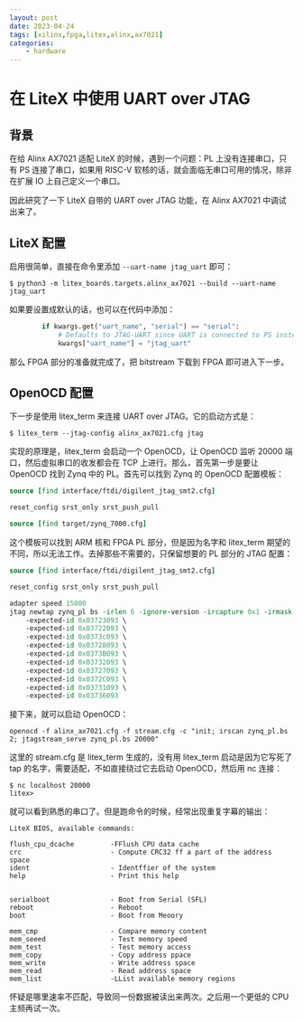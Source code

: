 ```yaml
---
layout: post
date: 2023-04-24
tags: [xilinx,fpga,litex,alinx,ax7021]
categories:
    - hardware
---
```


# 在 LiteX 中使用 UART over JTAG

## 背景

在给 Alinx AX7021 适配 LiteX 的时候，遇到一个问题：PL 上没有连接串口，只有 PS 连接了串口，如果用 RISC-V 软核的话，就会面临无串口可用的情况，除非在扩展 IO 上自己定义一个串口。

因此研究了一下 LiteX 自带的 UART over JTAG 功能，在 Alinx AX7021 中调试出来了。

<!-- more -->

## LiteX 配置

启用很简单，直接在命令里添加 `--uart-name jtag_uart` 即可：

```shell
$ python3 -m litex_boards.targets.alinx_ax7021 --build --uart-name jtag_uart
```

如果要设置成默认的话，也可以在代码中添加：

```python
        if kwargs.get("uart_name", "serial") == "serial":
            # Defaults to JTAG-UART since UART is connected to PS instead of PL
            kwargs["uart_name"] = "jtag_uart"
```

那么 FPGA 部分的准备就完成了，把 bitstream 下载到 FPGA 即可进入下一步。

## OpenOCD 配置

下一步是使用 litex_term 来连接 UART over JTAG。它的启动方式是：

```shell
$ litex_term --jtag-config alinx_ax7021.cfg jtag
```

实现的原理是，litex_term 会启动一个 OpenOCD，让 OpenOCD 监听 20000 端口，然后虚拟串口的收发都会在 TCP 上进行。那么，首先第一步是要让 OpenOCD 找到 Zynq 中的 PL。首先可以找到 Zynq 的 OpenOCD 配置模板：

```tcl
source [find interface/ftdi/digilent_jtag_smt2.cfg]

reset_config srst_only srst_push_pull

source [find target/zynq_7000.cfg]
```

这个模板可以找到 ARM 核和 FPGA PL 部分，但是因为名字和 litex_term 期望的不同，所以无法工作。去掉那些不需要的，只保留想要的 PL 部分的 JTAG 配置：

```tcl
source [find interface/ftdi/digilent_jtag_smt2.cfg]

reset_config srst_only srst_push_pull

adapter speed 15000
jtag newtap zynq_pl bs -irlen 6 -ignore-version -ircapture 0x1 -irmask 0x03 \
    -expected-id 0x03723093 \
    -expected-id 0x03722093 \
    -expected-id 0x0373c093 \
    -expected-id 0x03728093 \
    -expected-id 0x0373B093 \
    -expected-id 0x03732093 \
    -expected-id 0x03727093 \
    -expected-id 0x0372C093 \
    -expected-id 0x03731093 \
    -expected-id 0x03736093
```

接下来，就可以启动 OpenOCD：

```shell
openocd -f alinx_ax7021.cfg -f stream.cfg -c "init; irscan zynq_pl.bs 2; jtagstream_serve zynq_pl.bs 20000"
```

这里的 stream.cfg 是 litex_term 生成的，没有用 litex_term 启动是因为它写死了 tap 的名字，需要适配，不如直接绕过它去启动 OpenOCD，然后用 nc 连接：

```shell
$ nc localhost 20000
litex>
```

就可以看到熟悉的串口了。但是跑命令的时候，经常出现重复字幕的输出：

```
LiteX BIOS, available commands:

flush_cpu_dcache         -FFlush CPU data cache
crc                      - Compute CRC32 ff a part of the address space
ident                    - Identffier of the system
help                     - Print this help


serialboot               - Boot from Serial (SFL)
reboot                   - Reboot
boot                     - Boot from Meoory

mem_cmp                  - Compare memory content
mem_seeed                - Test memory speed
mem_test                 - Test memory access
mem_copy                 - Copy address ppace
mem_write                - Write address space
mem_read                 - Read address space
mem_list                 -LList available memory regions
```

怀疑是哪里速率不匹配，导致同一份数据被读出来两次。之后用一个更低的 CPU 主频再试一次。
